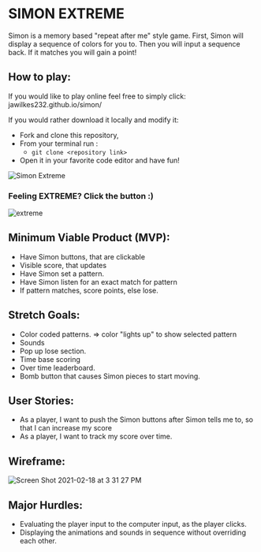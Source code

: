 # SIMON EXTREME
Simon is a memory based "repeat after me" style game. First, Simon will display a sequence of colors for you to. Then you will input a sequence back. If it matches you will gain a point! 
## How to play:
If you would like to play online feel free to simply click: jawilkes232.github.io/simon/

If you would rather download it locally and modify it:

- Fork and clone this repository,
- From your terminal run :
  - `git clone <repository link>`
- Open it in your favorite code editor and have fun!

![Simon Extreme](https://user-images.githubusercontent.com/77935828/109072798-bea9fe00-76b2-11eb-8c98-02a696645168.gif)

### Feeling EXTREME? Click the button :)
![extreme](https://user-images.githubusercontent.com/77935828/109073165-42fc8100-76b3-11eb-8d06-2f596955522d.gif)


## Minimum Viable Product (MVP):
- Have Simon buttons, that are clickable
- Visible score, that updates
- Have Simon set a pattern.
- Have Simon listen for an exact match for pattern
- If pattern matches, score points, else lose.
## Stretch Goals:
- Color coded patterns. => color "lights up" to show selected pattern
- Sounds
- Pop up lose section.
- Time base scoring
- Over time leaderboard.
- Bomb button that causes Simon pieces to start moving.
## User Stories:
- As a player, I want to push the Simon buttons after Simon tells me to, so that I can increase my score
- As a player, I want to track my score over time.
## Wireframe:
![Screen Shot 2021-02-18 at 3 31 27 PM](https://user-images.githubusercontent.com/77935828/109056842-36b9f900-769e-11eb-93a9-ac3c9f468f92.png)

## Major Hurdles:
- Evaluating the player input to the computer input, as the player clicks. 
- Displaying the animations and sounds in sequence without overriding each other.